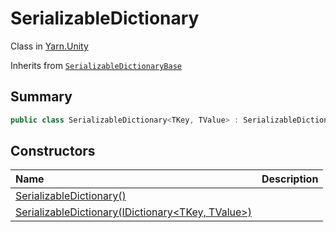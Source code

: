 # SerializableDictionary

Class in [Yarn.Unity](/docs/api/csharp/yarn.unity.md)

Inherits from [`SerializableDictionaryBase`](/docs/api/csharp/yarn.unity.serializabledictionarybase-2.md)

## Summary



```csharp
public class SerializableDictionary<TKey, TValue> : SerializableDictionaryBase<TKey, TValue, TValue>
```

## Constructors

|Name|Description|
|:---|:---|
|[SerializableDictionary()](/docs/api/csharp/yarn.unity.serializabledictionary..ctor-1.md)||
|[SerializableDictionary(IDictionary<TKey, TValue>)](/docs/api/csharp/yarn.unity.serializabledictionary..ctor-2.md)||

